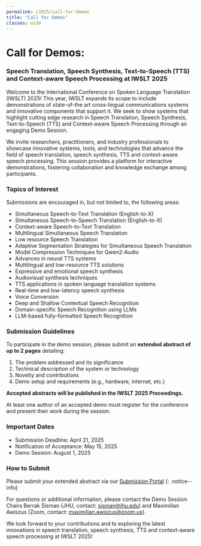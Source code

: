 ```yaml
---
permalink: /2025/call-for-demos
title: "Call for Demos"
classes: wide
---
```



# Call for Demos:

### Speech Translation, Speech Synthesis, Text-to-Speech (TTS) and Context-aware Speech Processing at IWSLT 2025

Welcome to the International Conference on Spoken Language Translation (IWSLT) 2025! This year, IWSLT expands its scope to include demonstrations of state-of-the art cross-lingual communications systems and innovative components that support it.  We seek to show systems that highlight cutting edge research in Speech Translation, Speech Synthesis, Text-to-Speech (TTS) and Context-aware Speech Processing through an engaging Demo Session.

We invite researchers, practitioners, and industry professionals to showcase innovative systems, tools, and technologies that advance the field of speech translation, speech synthesis, TTS and context-aware speech processing. This session provides a platform for interactive demonstrations, fostering collaboration and knowledge exchange among participants.


### Topics of Interest

Submissions are encouraged in, but not limited to, the following areas:
- Simultaneous Speech-to-Text Translation (English-to-X)
- Simultaneous Speech-to-Speech Translation (English-to-X)
- Context-aware Speech-to-Text Translation
- Multilingual Simultaneous Speech Translation
- Low resource Speech Translation
- Adaptive Segmentation Strategies for Simultaneous Speech Translation
- Model Compression Techniques for Qwen2-Audio
- Advances in neural TTS systems
- Multilingual and low-resource TTS solutions
- Expressive and emotional speech synthesis
- Audiovisual synthesis techniques
- TTS applications in spoken language translation systems
- Real-time and low-latency speech synthesis
- Voice Conversion
- Deep and Shallow Contextual Speech Recognition
- Domain-specific Speech Recognition using LLMs
- LLM-based fully-formatted Speech Recognition

### Submission Guidelines

To participate in the demo session, please submit an **extended abstract of up to 2 pages** detailing:

1. The problem addressed and its significance
2. Technical description of the system or technology
3. Novelty and contributions
4. Demo setup and requirements (e.g., hardware, internet, etc.)

**Accepted abstracts will be published in the IWSLT 2025 Proceedings.**

At least one author of an accepted demo must register for the conference and present their work during the session.

### Important Dates

- Submission Deadline: April 21, 2025
- Notification of Acceptance: May 15, 2025
- Demo Session: August 1, 2025

### How to Submit

Please submit your extended abstract via our [Submission Portal](https://softconf.com/acl2025/iwslt2025/)
{: .notice--info}


For questions or additional information, please contact the Demo Session Chairs Berrak Sisman (JHU, contact: sisman@jhu.edu) and Maximilian Awiszus (Zoom, contact: maximilian.awiszus@zoom.us).

We look forward to your contributions and to exploring the latest innovations in speech translation, speech synthesis, TTS and context-aware speech processing at IWSLT 2025!

